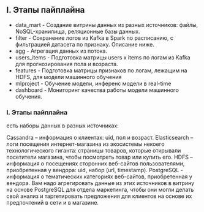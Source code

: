 ## I. Этапы пайплайна

* data_mart - Создание витрины данных из разных источников: файлы, NoSQL-хранилища, реляционные базы данных.
* filter - Сохранение логов из Kafka в Spark по расписанию, с фильтрацией датасета по признаку. Описание ниже.
* agg - Агрегация данных из потока.
* users_items - Подготовка матрицы users x items по логам из Kafka для прогнозирования пола и возраста.
* features - Подготовка матрицы признаков по логам, лежащим на HDFS, для модели машинного обучения
* mlproject - Обучение модели, инференс модели в real-time
* dashboard - Мониторинг качества работы модели машинного обучения.

### I. Этапы пайплайна
есть наборы данных в разных источниках:

Cassandra – информация о клиентах: uid, пол и возраст.
Elasticsearch – логи посещения интернет-магазина из экосистемы некоего технологического гиганта: страницы товаров, которые открывали посетители магазина, чтобы посмотреть товар или купить его.
HDFS – информация о посещениях сторонних веб-сайтов пользователями, приобретенная у вендора: uid, набор (url, timestamp).
PostgreSQL - информация о тематических категориях веб-сайтов, приобретенная у вендора.
Вам надо агрегировать данные из этих источников в витрину на основе PostgreSQL для отдела маркетинга, чтобы они могли делать свой анализ и таргетировать предложения для клиентов на основе их предпочтений в сети и в магазине.
